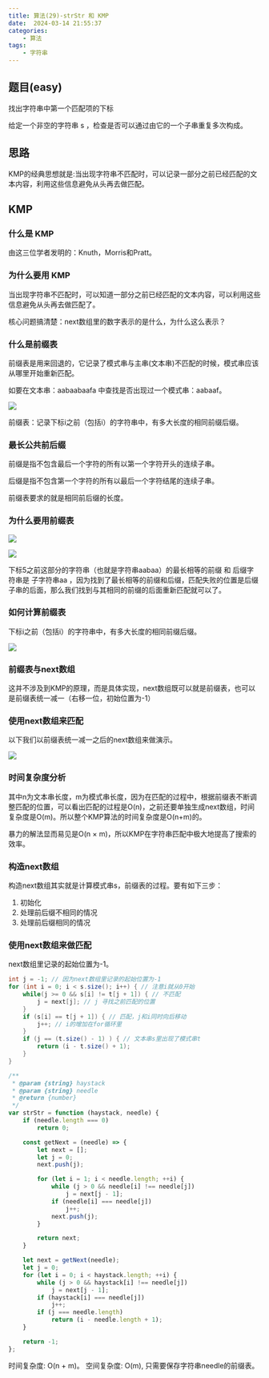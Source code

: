 ```yaml
---
title: 算法(29)-strStr 和 KMP
date:  2024-03-14 21:55:37
categories:
    - 算法
tags:
    - 字符串
---
```


## 题目(easy)

找出字符串中第一个匹配项的下标

给定一个非空的字符串 s ，检查是否可以通过由它的一个子串重复多次构成。

<!-- more -->

## 思路

KMP的经典思想就是:当出现字符串不匹配时，可以记录一部分之前已经匹配的文本内容，利用这些信息避免从头再去做匹配。

## KMP

### 什么是 KMP

由这三位学者发明的：Knuth，Morris和Pratt。

### 为什么要用 KMP

当出现字符串不匹配时，可以知道一部分之前已经匹配的文本内容，可以利用这些信息避免从头再去做匹配了。

核心问题搞清楚：next数组里的数字表示的是什么，为什么这么表示？

### 什么是前缀表

前缀表是用来回退的，它记录了模式串与主串(文本串)不匹配的时候，模式串应该从哪里开始重新匹配。

如要在文本串：aabaabaafa 中查找是否出现过一个模式串：aabaaf。

![](https://code-thinking.cdn.bcebos.com/gifs/KMP%E7%B2%BE%E8%AE%B21.gif)

前缀表：记录下标i之前（包括i）的字符串中，有多大长度的相同前缀后缀。

### 最长公共前后缀

前缀是指不包含最后一个字符的所有以第一个字符开头的连续子串。

后缀是指不包含第一个字符的所有以最后一个字符结尾的连续子串。

前缀表要求的就是相同前后缀的长度。

### 为什么要用前缀表

![](https://code-thinking.cdn.bcebos.com/pics/KMP%E7%B2%BE%E8%AE%B21.png)

![](https://code-thinking.cdn.bcebos.com/pics/KMP%E7%B2%BE%E8%AE%B22.png)

下标5之前这部分的字符串（也就是字符串aabaa）的最长相等的前缀 和 后缀字符串是 子字符串aa ，因为找到了最长相等的前缀和后缀，匹配失败的位置是后缀子串的后面，那么我们找到与其相同的前缀的后面重新匹配就可以了。

### 如何计算前缀表

下标i之前（包括i）的字符串中，有多大长度的相同前缀后缀。

![](https://code-thinking.cdn.bcebos.com/gifs/KMP%E7%B2%BE%E8%AE%B22.gif)

### 前缀表与next数组

这并不涉及到KMP的原理，而是具体实现，next数组既可以就是前缀表，也可以是前缀表统一减一（右移一位，初始位置为-1）

### 使用next数组来匹配

以下我们以前缀表统一减一之后的next数组来做演示。

![](https://code-thinking.cdn.bcebos.com/gifs/KMP%E7%B2%BE%E8%AE%B24.gif)

### 时间复杂度分析

其中n为文本串长度，m为模式串长度，因为在匹配的过程中，根据前缀表不断调整匹配的位置，可以看出匹配的过程是O(n)，之前还要单独生成next数组，时间复杂度是O(m)。所以整个KMP算法的时间复杂度是O(n+m)的。

暴力的解法显而易见是O(n × m)，所以KMP在字符串匹配中极大地提高了搜索的效率。

### 构造next数组

构造next数组其实就是计算模式串s，前缀表的过程。要有如下三步：

1. 初始化
2. 处理前后缀不相同的情况
3. 处理前后缀相同的情况

### 使用next数组来做匹配

next数组里记录的起始位置为-1。

``` java
int j = -1; // 因为next数组里记录的起始位置为-1
for (int i = 0; i < s.size(); i++) { // 注意i就从0开始
    while(j >= 0 && s[i] != t[j + 1]) { // 不匹配
        j = next[j]; // j 寻找之前匹配的位置
    }
    if (s[i] == t[j + 1]) { // 匹配，j和i同时向后移动
        j++; // i的增加在for循环里
    }
    if (j == (t.size() - 1) ) { // 文本串s里出现了模式串t
        return (i - t.size() + 1);
    }
}
```

```javascript
/**
 * @param {string} haystack
 * @param {string} needle
 * @return {number}
 */
var strStr = function (haystack, needle) {
    if (needle.length === 0)
        return 0;

    const getNext = (needle) => {
        let next = [];
        let j = 0;
        next.push(j);

        for (let i = 1; i < needle.length; ++i) {
            while (j > 0 && needle[i] !== needle[j])
                j = next[j - 1];
            if (needle[i] === needle[j])
                j++;
            next.push(j);
        }

        return next;
    }

    let next = getNext(needle);
    let j = 0;
    for (let i = 0; i < haystack.length; ++i) {
        while (j > 0 && haystack[i] !== needle[j])
            j = next[j - 1];
        if (haystack[i] === needle[j])
            j++;
        if (j === needle.length)
            return (i - needle.length + 1);
    }

    return -1;
};
```

时间复杂度: O(n + m)。
空间复杂度: O(m), 只需要保存字符串needle的前缀表。
